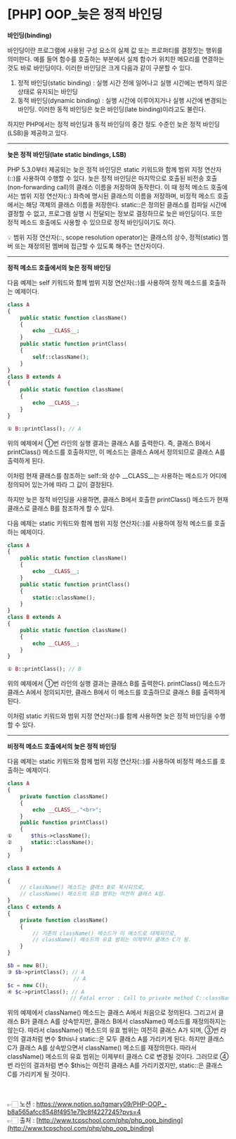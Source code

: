 # [PHP] OOP_늦은 정적 바인딩

**바인딩(binding)**

바인딩이란 프로그램에 사용된 구성 요소의 실제 값 또는 프로퍼티를 결정짓는 행위를 의미한다.
예를 들어 함수를 호출하는 부분에서 실제 함수가 위치한 메모리를 연결하는 것도 바로 바인딩이다.
이러한 바인딩은 크게 다음과 같이 구분할 수 있다.

1. 정적 바인딩(static binding) : 실행 시간 전에 일어나고 실행 시간에는 변하지 않은 상태로 
유지되는 바인딩
2. 동적 바인딩(dynamic binding) : 실행 시간에 이루어지거나 실행 시간에 변경되는 바인딩. 
이러한 동적 바인딩은 늦은 바인딩(late binding)이라고도 불린다.

하지만 PHP에서는 정적 바인딩과 동적 바인딩의 중간 정도 수준인 늦은 정적 바인딩(LSB)을 
제공하고 있다.

---

**늦은 정적 바인딩(late static bindings, LSB)**

PHP 5.3.0부터 제공되는 늦은 정적 바인딩은 static 키워드와 함께 범위 지정 연산자(::)를 사용하여 
수행할 수 있다.
늦은 정적 바인딩은 마지막으로 호출된 비전송 호출(non-forwarding call)의 클래스 이름을 저장하여 동작한다.
이 때 정적 메소드 호출에서는 범위 지정 연산자(::) 좌측에 명시된 클래스의 이름을 저장하며, 
비정적 메소드 호출에서는 해당 객체의 클래스 이름을 저장한다.
static::은 정의된 클래스를 컴파일 시간에 결정할 수 없고, 프로그램 실행 시 전달되는 정보로 
결정하므로 늦은 바인딩이다.
또한 정적 메소드 호출에도 사용할 수 있으므로 정적 바인딩이기도 하다.

<aside>
💡 범위 지정 연산자(::, scope resolution operator)는 클래스의 상수, 정적(static) 멤버 또는 재정의된 멤버에 접근할 수 있도록 해주는 연산자이다.

</aside>

---

**정적 메소드 호출에서의 늦은 정적 바인딩**

다음 예제는 self 키워드와 함께 범위 지정 연산자(::)를 사용하여 정적 메소드를 호출하는 예제이다.

```php
class A
{
    public static function className()
    {
        echo __CLASS__;
    }
    public static function printClass(
    {
        self::className();
    }
}
class B extends A
{
    public static function className(
    {
        echo __CLASS__;
    }
}

① B::printClass(); // A
```

위의 예제에서 ①번 라인의 실행 결과는 클래스 A를 출력한다.
즉, 클래스 B에서 printClass() 메소드를 호출하지만, 이 메소드는 클래스 A에서 정의되므로 
클래스 A를 출력하게 된다.

이처럼 현재 클래스를 참조하는 self::와 상수 __CLASS__는 사용하는 메소드가 어디에 정의되어 
있는가에 따라 그 값이 결정된다.

하지만 늦은 정적 바인딩을 사용하면, 클래스 B에서 호출한 printClass() 메소드가 현재 클래스로 
클래스 B를 참조하게 할 수 있다.

다음 예제는 static 키워드와 함께 범위 지정 연산자(::)를 사용하여 정적 메소드를 호출하는 예제이다.

```php
class A
{
    public static function className()
    {
        echo __CLASS__;
    }
    public static function printClass()
    {
        static::className();
    }
}
class B extends A
{
    public static function className()
    {
        echo __CLASS__;
    }
}

① B::printClass(); // B
```

위의 예제에서 ①번 라인의 실행 결과는 클래스 B를 출력한다.
printClass() 메소드가 클래스 A에서 정의되지만, 클래스 B에서 이  메소드를 호출하므로 클래스 B를 출력하게 된다.

이처럼 static 키워드와 범위 지정 연산자(::)를 함께 사용하면 늦은 정적 바인딩을 수행할 수 있다.

---

**비정적 메소드 호출에서의 늦은 정적 바인딩**

다음 예제는 static 키워드와 함께 범위 지정 연산자(::)를 사용하여 비정적 메소드를 호출하는
예제이다.

```php
class A
{
    private function className()
    {
        echo __CLASS__."<br>";
    }
    public function printClass()
    {
①      $this->className();
②      static::className();
    }
}

class B extends A

{
    // className() 메소드는 클래스 B로 복사되므로,
    // className() 메소드의 유효 범위는 여전히 클래스 A임.
}
class C extends A
{
    private function className()
    {
        // 기존의 className() 메소드가 이 메소드로 대체되므로,
        // className() 메소드의 유효 범위는 이제부터 클래스 C가 됨.
    }
}

$b = new B();
③ $b->printClass(); // A
                     // A
$c = new C();
④ $c->printClass(); // A
                    // Fatal error : Call to private method C::className() from context 'A'
```

위의 예제에서 className() 메소드는 클래스 A에서 처음으로 정의된다.
그리고서 클래스 B가 클래스 A를 상속받지만, 클래스 B에서 className() 메소드를 재정의하지는 
않는다.
따라서 className() 메소드의 유효 범위는 여전히 클래스 A가 되며, ③번 라인의 결과처럼 
변수 $this나 static::은 모두 클래스 A를 가리키게 된다.
하지만 클래스 C가 클래스 A를 상속받으면서 className() 메소드를 재정의한다.
따라서 className() 메소드의 유효 범위는 이제부터 클래스 C로 변경될 것이다.
그러므로 ④번 라인의 결과처럼 변수 $this는 여전히 클래스 A를 가리키겠지만, 
static::은 클래스 C를 가리키게 될 것이다.

<br><br>
👉🏻 노션 : https://www.notion.so/tgmary09/PHP-OOP_-b8a565afcc8548f4951e79c8f4227245?pvs=4
<br>
👉🏻 출처 : [http://www.tcpschool.com/php/php_oop_binding](http://www.tcpschool.com/php/php_oop_binding)
